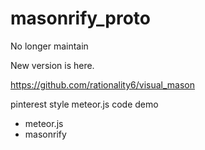 # masonrify_proto

No longer maintain

New version is here.

https://github.com/rationality6/visual_mason

pinterest style meteor.js code demo

- meteor.js
- masonrify

